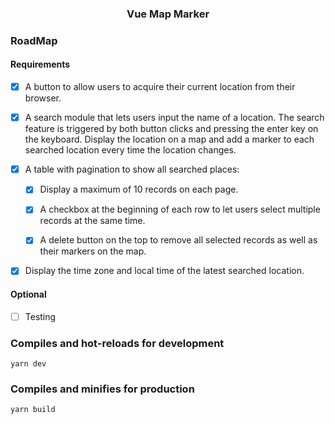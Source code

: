 <div align="center">
  <h3 align="center">Vue Map Marker</h3>

  <!-- <p align="center">
    An awesome README template to jumpstart your projects!
    <br />
    <a href="https://github.com/othneildrew/Best-README-Template"><strong>Explore the docs »</strong></a>
    <br />
    <br />
    <a href="https://github.com/othneildrew/Best-README-Template">View Demo</a>
    ·
    <a href="https://github.com/othneildrew/Best-README-Template/issues">Report Bug</a>
    ·
    <a href="https://github.com/othneildrew/Best-README-Template/issues">Request Feature</a>
  </p> -->
</div>

### RoadMap

#### Requirements
- [x] A button to allow users to acquire their current location from their browser.

- [x] A search module that lets users input the name of a location. The search feature is triggered by both button clicks and pressing the enter key on the keyboard.
      Display the location on a map and add a marker to each searched location every time the location changes.
- [x] A table with pagination to show all searched places:

  - [x] Display a maximum of 10 records on each page.

  - [x] A checkbox at the beginning of each row to let users select multiple records at the same time.

  - [x] A delete button on the top to remove all selected records as well as their markers on the map.

- [x] Display the time zone and local time of the latest searched location.

#### Optional
- [ ] Testing 


### Compiles and hot-reloads for development

```
yarn dev
```

### Compiles and minifies for production

```
yarn build
```
